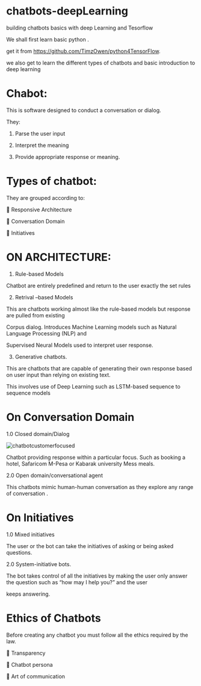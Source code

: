 # chatbots-deepLearning
building chatbots basics with deep Learning and Tesorflow

We shall first learn basic python . 

get it from https://github.com/TimzOwen/python4TensorFlow.

we also get to learn the different types of chatbots and basic introduction to deep learning

# Chabot:

This is software designed to conduct a conversation or dialog.

They:

1.	Parse the user input

2.	Interpret the meaning 

3.	Provide appropriate response or meaning.

# Types of chatbot:

They are grouped according to:

	Responsive Architecture

	Conversation Domain

	Initiatives

# ON ARCHITECTURE:

1.	Rule-based Models

Chatbot are entirely predefined and return to the user exactly the set rules 

2.	Retrival –based Models

This are chatbots working almost like the rule-based models but response are pulled from existing

Corpus dialog. Introduces Machine Learning models such as Natural Language Processing (NLP) and

Supervised Neural Models used to interpret user response.

3.	Generative chatbots.

This are chatbots  that are capable of generating their own response based on user input than relying on existing text. 

This involves use of Deep Learning such as LSTM-based sequence to sequence models 

# On Conversation Domain

1.0	Closed domain/Dialog 

![chatbotcustomerfocused](https://user-images.githubusercontent.com/34624703/77236326-970f0380-6bce-11ea-8b1f-6340aaaacb10.jpg)


Chatbot providing response within a particular focus. Such as booking a hotel, Safaricom M-Pesa or Kabarak university Mess meals.

2.0	Open domain/conversational agent

This chatbots mimic human-human conversation as they explore any range of conversation .

# On Initiatives

1.0	Mixed initiatives

The user or the bot can take the initiatives of asking or being asked questions.

2.0	System-initiative bots.

The bot takes control of all the initiatives by making the user only answer the question such as “how may I help you?” and the user

keeps answering.

# Ethics of Chatbots

Before creating any chatbot you must follow all the ethics required by the law.

	Transparency

	Chatbot persona

	Art of communication

